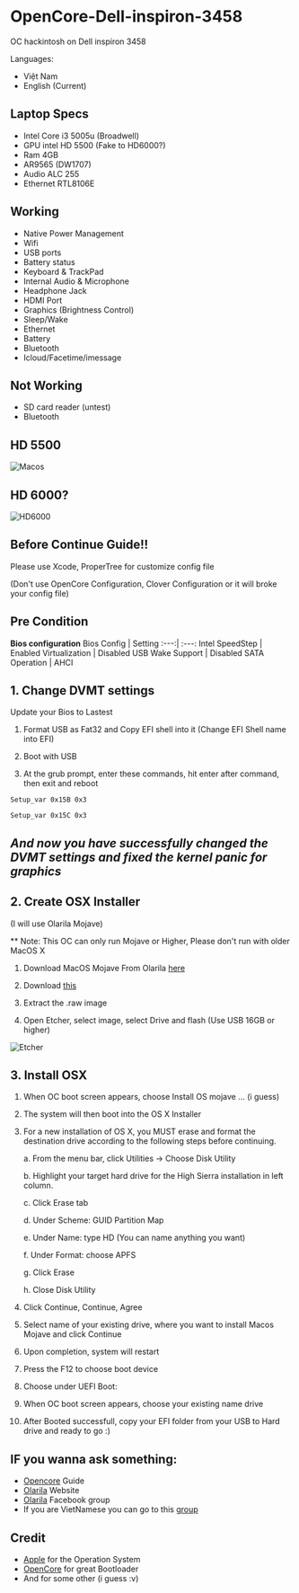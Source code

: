 # OpenCore-Dell-inspiron-3458
OC hackintosh on Dell inspiron 3458

Languages:
- Việt Nam
- English (Current)

## Laptop Specs
- Intel Core i3 5005u (Broadwell)
- GPU intel HD 5500 (Fake to HD6000?)
- Ram 4GB
- AR9565 (DW1707)
- Audio ALC 255
- Ethernet RTL8106E
## Working
- Native Power Management
- Wifi
- USB ports
- Battery status
- Keyboard & TrackPad
- Internal Audio & Microphone
- Headphone Jack
- HDMI Port
- Graphics (Brightness Control)
- Sleep/Wake
- Ethernet
- Battery
- Bluetooth
- Icloud/Facetime/imessage
## Not Working
- SD card reader (untest)
- Bluetooth

## HD 5500
![Macos](https://user-images.githubusercontent.com/54585187/80120095-ba094a80-85b4-11ea-9067-ca3c2fb19008.png)

## HD 6000?
![HD6000](https://user-images.githubusercontent.com/54585187/80274909-12049600-8708-11ea-8407-a028b3553dca.png)

## Before Continue Guide!!

Please use Xcode, ProperTree for customize config file

(Don't use OpenCore Configuration, Clover Configuration or it will broke your config file)

## Pre Condition

**Bios configuration**
Bios Config | Setting 
:---:| :---:
Intel SpeedStep | Enabled
Virtualization    | Disabled
USB Wake Support | Disabled
SATA Operation | AHCI

## 1. Change DVMT settings

Update your Bios to Lastest

1. Format USB as Fat32 and Copy EFI shell into it (Change EFI Shell name into EFI)

2. Boot with USB

3. At the grub prompt, enter these commands, hit enter after command, then exit and reboot

  `Setup_var 0x15B 0x3`
  
  `Setup_var 0x15C 0x3`
  
  ## *And now you have successfully changed the DVMT settings and fixed the kernel panic for graphics*
  
  ## 2. Create OSX Installer
  (I will use Olarila Mojave)
  
  ** Note: This OC can only run Mojave or Higher, Please don't run with older MacOS X
  
  1. Download MacOS Mojave From Olarila [here](https://drive.google.com/file/d/11XOoe-3Dcgqy97SJ3DGPSTx9Nz3LJIff/view "Here")
  
  2. Download [this](https://www.balena.io/etcher/ "this")
 
 3. Extract the .raw image
 
 4. Open Etcher, select image, select Drive and flash (Use USB 16GB or higher)
 
 ![Etcher](https://user-images.githubusercontent.com/54585187/78206356-cc69fa00-74c8-11ea-87d4-f380bd9d2b66.gif)

## 3. Install OSX

1. When OC boot screen appears, choose Install OS mojave ... (i guess)

2. The system will then boot into the OS X Installer

3. For a new installation of OS X, you MUST erase and format the destination drive according to the following steps before continuing.

   a. From the menu bar, click Utilities -> Choose Disk Utility
   
   b. Highlight your target hard drive for the High Sierra installation in left column.
   
   c. Click Erase tab
   
   d. Under Scheme: GUID Partition Map
   
   e. Under Name: type HD (You can name anything you want)
   
   f. Under Format: choose APFS
   
   g. Click Erase
   
   h. Close Disk Utility
   
4. Click Continue, Continue, Agree

5. Select name of your existing drive, where you want to install Macos Mojave and click Continue

6. Upon completion, system will restart

7. Press the F12 to choose boot device

8. Choose under UEFI Boot:

9. When OC boot screen appears, choose your existing name drive

10. After Booted successfull, copy your EFI folder from your USB to Hard drive and ready to go :)

## IF you wanna ask something: 
- [Opencore](https://dortania.github.io/OpenCore-Desktop-Guide/ "OpenCore") Guide
- [Olarila](https://www.olarila.com "Olarila") Website
- [Olarila](https://www.facebook.com/groups/122585311156411 "Olarila") Facebook group
- If you are VietNamese you can go to this [group](https://www.facebook.com/groups/224780132268974/?ref=share "group")

## Credit
- [Apple](https://www.apple.com "Apple") for the Operation System
- [OpenCore](https://dortania.github.io/OpenCore-Desktop-Guide/misc/credit.html "OpenCore") for great Bootloader
- And for some other (i guess :v)
